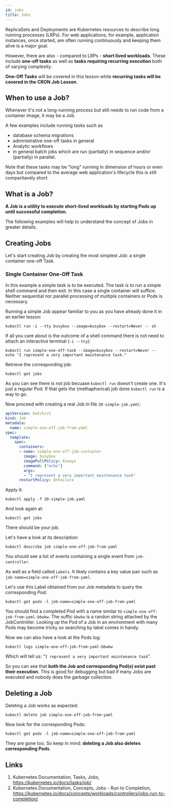 ```yaml
---
id: jobs
title: Jobs
---
```


ReplicaSets and Deployments are Kubernetes resources to describe long running processes (LRPs). For web applications, for example, application instances, once started, are often running continuously and keeping them alive is a major goal.

However, there are also - compared to LRPs - **short lived workloads**. These include **one-off tasks** as well as **tasks requiring recurring execution** both of varying complexity.

**One-Off Tasks** will be covered in this lesson while **recurring tasks will be covered in the CRON Job Lesson**.

## When to use a Job?

Whenever it's not a long-running process but still needs to run code from a container image, it may be a Job.

A few examples include running tasks such as

* database schema migrations
* administrative one-off tasks in general
* Analytic workflows
* in general batch jobs which are run (partially) in sequence and/or (partially) in parallel.

Note that these tasks may be "long" running in dimension of hours or even days but compared to the average web application's lifecycle this is still comparitavely short.

## What is a Job?

**A Job is a utility to execute short-lived workloads by starting Pods up until successful completion.**

The following examples will help to understand the concept of Jobs in greater details.

## Creating Jobs

Let's start creating Job by creating the most simplest Job: a single container one-off Task.

### Single Container One-Off Task

In this example a simple task is to be executed. The task is to run a simple shell command and then exit. In this case a single container will suffice. Neither sequential nor parallel processing of multiple containers or Pods is necessary.

Running a simple Job appear familiar to you as you have already done it in an earlier lesson:
    
    kubectl run -i --tty busybox --image=busybox --restart=Never -- sh

If all you care about is the outcome of a shell command there is not need to attach an interactive terminal (`-i --tty`):

    kubectl run simple-one-off-task --image=busybox --restart=Never -- echo "I represent a very important maintenance task."

Retrieve the corresponding job:

    kubectl get jobs

As you can see there is not job becuase `kubectl run` doesn't create one. It's just a regular Pod. If that gets the (methaphorical) job done `kubectl run` is a way to go.

Now proceed with creating a real Job in file `20-simple-job.yaml`:

```yaml
apiVersion: batch/v1
kind: Job
metadata:
  name: simple-one-off-job-from-yaml
spec:
  template:
    spec:
      containers:
      - name: simple-one-off-job-container
        image: busybox
        imagePullPolicy: Always
        command: ["echo"]
        args:
        - "I represent a very important maintenance task"
      restartPolicy: OnFailure
```

Apply it:

    kubectl apply -f 20-simple-job.yaml

And look again at:

    kubectl get jobs

There should be your job.

Let's have a look at its description:

    kubectl describe job simple-one-off-job-from-yaml

You should see a list of events containing a single event from `job-controller`.

As well as a field called `Labels`. It likely contains a key value pair such as `job-name=simple-one-off-job-from-yaml`.

Let's use this Label obtained from our Job metadata to query the corresponding Pod:

    kubectl get pods -l job-name=simple-one-off-job-from-yaml

You should find a completed Pod with a name similar to `simple-one-off-job-from-yaml-bbwkw`. The suffic `bbwkw` is a randon string attached by the JobController. Looking up the Pod of a Job in an environment with many Pods may become tricky so searching by label comes in handy.

Now we can also have a look at the Pods log:

    kubectl logs simple-one-off-job-from-yaml-bbwkw

Which will tell us: "`I represent a very important maintenance task`".

So you can see that **both the Job and corresponding Pod(s) exist past their execution**. This is good for debugging but bad if many Jobs are executed and nobody does the garbage collection.

## Deleting a Job

Deleting a Job works as expected:

    kubectl delete job simple-one-off-job-from-yaml

Now look for the corresponding Pods:

    kubectl get pods -l job-name=simple-one-off-job-from-yaml

They are gone too. So keep in mind: **deleting a Job also deletes corresponding Pods**.

## Links
1. Kubernetes Documentation, Tasks, Jobs, https://kubernetes.io/docs/tasks/job/
2. Kubernetes Documentation, Concepts, Jobs - Run to Completion, https://kubernetes.io/docs/concepts/workloads/controllers/jobs-run-to-completion/